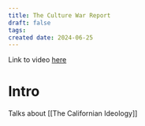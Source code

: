 ```yaml
---
title: The Culture War Report
draft: false
tags: 
created date: 2024-06-25
---
```

Link to video [here](https://www.patreon.com/posts/culture-war-61860405)

# Intro
Talks about [[The Californian Ideology]]